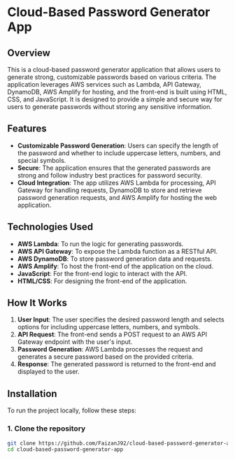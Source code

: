 # Cloud-Based Password Generator App

## Overview
This is a cloud-based password generator application that allows users to generate strong, customizable passwords based on various criteria. The application leverages AWS services such as Lambda, API Gateway, DynamoDB, AWS Amplify for hosting, and the front-end is built using HTML, CSS, and JavaScript. It is designed to provide a simple and secure way for users to generate passwords without storing any sensitive information.

## Features
- **Customizable Password Generation**: Users can specify the length of the password and whether to include uppercase letters, numbers, and special symbols.
- **Secure**: The application ensures that the generated passwords are strong and follow industry best practices for password security.
- **Cloud Integration**: The app utilizes AWS Lambda for processing, API Gateway for handling requests, DynamoDB to store and retrieve password generation requests, and AWS Amplify for hosting the web application.

## Technologies Used
- **AWS Lambda**: To run the logic for generating passwords.
- **AWS API Gateway**: To expose the Lambda function as a RESTful API.
- **AWS DynamoDB**: To store password generation data and requests.
- **AWS Amplify**: To host the front-end of the application on the cloud.
- **JavaScript**: For the front-end logic to interact with the API.
- **HTML/CSS**: For designing the front-end of the application.

## How It Works
1. **User Input**: The user specifies the desired password length and selects options for including uppercase letters, numbers, and symbols.
2. **API Request**: The front-end sends a POST request to an AWS API Gateway endpoint with the user's input.
3. **Password Generation**: AWS Lambda processes the request and generates a secure password based on the provided criteria.
4. **Response**: The generated password is returned to the front-end and displayed to the user.

## Installation
To run the project locally, follow these steps:

### 1. Clone the repository
```bash
git clone https://github.com/FaizanJ92/cloud-based-password-generator-app.git
cd cloud-based-password-generator-app
